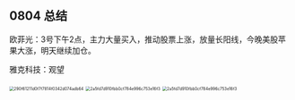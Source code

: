 ## 0804 总结

欧菲光：3号下午2点，主力大量买入，推动股票上涨，放量长阳线，今晚美股苹果大涨，明天继续加仓。

雅克科技：观望

<img src="/Users/wei.liu/Library/Caches/BaiduMacHi/Share/images/290f61211d0f7f7814f0342d074adb64.jpeg" alt="290f61211d0f7f7814f0342d074adb64" style="zoom:50%;" />



<img src="/Users/wei.liu/Library/Caches/BaiduMacHi/Share/images/2a5fd7d910fbb0cf784e996c753e16f3.jpeg" alt="2a5fd7d910fbb0cf784e996c753e16f3" style="zoom:50%;" />

<img src="/Users/wei.liu/Library/Caches/BaiduMacHi/Share/images/2a5fd7d910fbb0cf784e996c753e16f3.jpeg" alt="2a5fd7d910fbb0cf784e996c753e16f3" style="zoom:50%;" />

